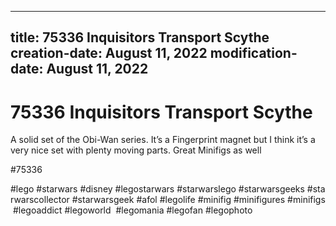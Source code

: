 ----
title: 75336 Inquisitors Transport Scythe
creation-date: August 11, 2022
modification-date: August 11, 2022
----

# 75336 Inquisitors Transport Scythe

A solid set of the Obi-Wan series. It’s a Fingerprint magnet but I think it’s a very nice set with plenty moving parts. Great Minifigs as well

#75336 
 
 
 
 
#lego #starwars #disney #legostarwars #starwarslego #starwarsgeeks #starwarscollector #starwarsgeek #afol #legolife #minifig #minifigures #minifigs #legoaddict #legoworld  #legomania #legofan #legophoto 
 

